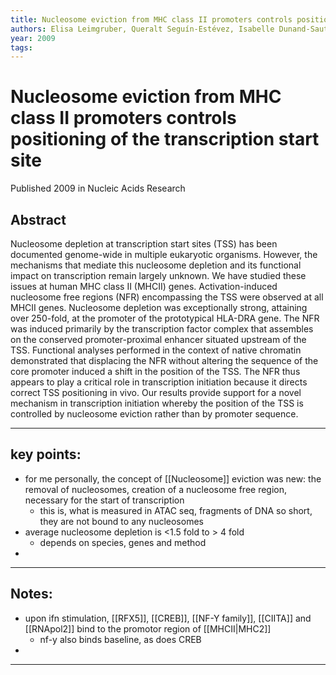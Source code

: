 ```yaml
---
title: Nucleosome eviction from MHC class II promoters controls positioning of the transcription start site
authors: Elisa Leimgruber, Queralt Seguín-Estévez, Isabelle Dunand-Sauthier, Natalia Rybtsova, Christoph D. Schmid, Giovanna Ambrosini, Philipp Bucher, Walter Reith
year: 2009
tags:
---
```

# Nucleosome eviction from MHC class II promoters controls positioning of the transcription start site   
Published 2009 in Nucleic Acids Research


## Abstract
 
 Nucleosome depletion at transcription start sites (TSS) has been documented genome-wide in multiple eukaryotic organisms. However, the mechanisms that mediate this nucleosome depletion and its functional impact on transcription remain largely unknown. We have studied these issues at human MHC class II (MHCII) genes. Activation-induced nucleosome free regions (NFR) encompassing the TSS were observed at all MHCII genes. Nucleosome depletion was exceptionally strong, attaining over 250-fold, at the promoter of the prototypical HLA-DRA gene. The NFR was induced primarily by the transcription factor complex that assembles on the conserved promoter-proximal enhancer situated upstream of the TSS. Functional analyses performed in the context of native chromatin demonstrated that displacing the NFR without altering the sequence of the core promoter induced a shift in the position of the TSS. The NFR thus appears to play a critical role in transcription initiation because it directs correct TSS positioning in vivo. Our results provide support for a novel mechanism in transcription initiation whereby the position of the TSS is controlled by nucleosome eviction rather than by promoter sequence.


---
## key points:
- for me personally, the concept of [[Nucleosome]] eviction was new: the removal of nucleosomes, creation of a nucleosome free region, necessary for the start of transcription
	- this is, what is measured in ATAC seq, fragments of DNA so short, they are not bound to any nucleosomes
 - average nucleosome depletion is <1.5 fold to > 4 fold
	- depends on species, genes and method 
- 

---


## Notes: 
- upon ifn stimulation, [[RFX5]], [[CREB]], [[NF-Y family]], [[CIITA]] and [[RNApol2]] bind to the promotor region of [[MHCII|MHC2]]
	- nf-y also binds baseline, as does CREB
- 

---